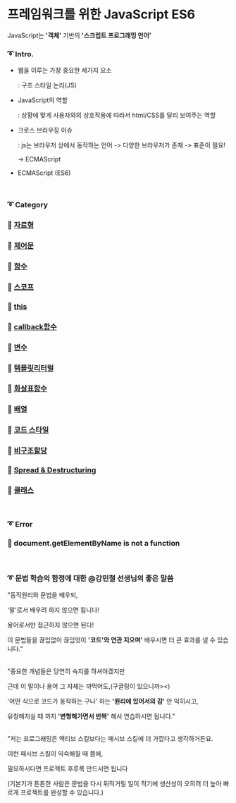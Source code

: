 # 프레임워크를 위한 JavaScript ES6

JavaScript는 **'객체'** 기반의 **'스크립트 프로그래밍 언어'**

### ➰ Intro.
- 웹을 이루는 가장 중요한 세가지 요소

    : 구조 스타일 논리(JS)

- JavaScript의 역할

    : 상황에 맞게 사용자와의 상호작용에 따라서 html/CSS를 달리 보여주는 역할

- 크로스 브라우징 이슈

    : js는 브라우저 상에서 동작하는 언어 ->  다양한 브라우저가 존재 -> 표준이 필요!

    -> ECMAScript

- ECMAScript (ES6)

<br>

### ➰ Category

### 📙 [자료형](https://github.com/jeonghye-choi/JavaScript-Study/blob/master/Docs/%EC%9E%90%EB%A3%8C%ED%98%95.md)
### 📙 [제어문](https://github.com/jeonghye-choi/JavaScript-Study/blob/master/Docs/%EC%A0%9C%EC%96%B4%EB%AC%B8.md)
### 📙 [함수](https://github.com/jeonghye-choi/JavaScript-Study/blob/master/Docs/%ED%95%A8%EC%88%98.md)
### 📙 [스코프](https://github.com/jeonghye-choi/JavaScript-Study/blob/master/Docs/%EC%8A%A4%EC%BD%94%ED%94%84.md)
### 📙 [this](https://github.com/jeonghye-choi/JavaScript-Study/blob/master/Docs/this.md)
### 📙 [callback함수]()
### 📙 [변수]()
### 📙 [템플릿리터럴]()
### 📙 [화살표함수]()
### 📙 [배열]()
### 📙 [코드 스타일]()
### 📙 [비구조할당]()
### 📙 [Spread & Destructuring]()
### 📙 [클래스]()


<br>

### ➰ Error

### 💊 document.getElementByName is not a function


<br>

### ➰ 문법 학습의 함정에 대한 @강민철 선생님의 좋은 말씀

"동작원리와 문법을 배우되,

'말'로서 배우려 하지 않으면 됩니다!

용어로서만 접근하지 않으면 된다!

이 문법들을 끊임없이 끊임엇이 **'코드'와 연관 지으며'** 배우시면 더 큰 효과를 낼 수 있습니다."

<br>
"중요한 개념들은 당연히 숙지를 하셔야겠지만

근데 이 말이나 용어 그 자체는 까먹어도,(구글링이 있으니까><)

'어떤 식으로 코드가 동작하는 구나' 하는 **'원리에 있어서의 감'** 만 익히시고,

유창해지실 때 까지 **'변형해가면서 반복'** 해서 연습하시면 됩니다."

<br>
"저는 프로그래밍은 액티브 스킬보다는 패시브 스킬에 더 가깝다고 생각하거든요.

이런 패시브 스킬이 익숙해질 때 쯤에,

필요하시다면 프로젝트 후루룩 만드시면 됩니다

(기본기가 튼튼한 사람은 문법을 다시 뒤적거릴 일이 적기에 생산성이 오히려 더 높아 빠르게 
프로젝트를 완성할 수 있습니다.)











